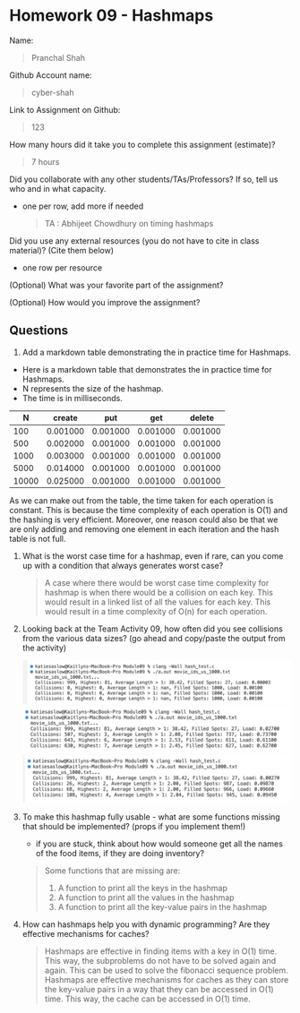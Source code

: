# Homework 09 - Hashmaps

Name: 
> Pranchal Shah

Github Account name: 
> cyber-shah

Link to Assignment on Github:
> 123

How many hours did it take you to complete this assignment (estimate)? 
> 7 hours

Did you collaborate with any other students/TAs/Professors? If so, tell us who and in what capacity.  
- one per row, add more if needed
  
  > TA : Abhijeet Chowdhury on timing hashmaps


Did you use any external resources (you do not have to cite in class material)? (Cite them below)  
- one row per resource


(Optional) What was your favorite part of the assignment? 

(Optional) How would you improve the assignment? 

## Questions

1. Add a markdown table demonstrating the in practice time for Hashmaps. 
 * Here is a markdown table that demonstrates the in practice time for Hashmaps.
 * N represents the size of the hashmap.
 * The time is in milliseconds.
  
| N | create | put | get | delete |
|---|--------|-----|-----|--------|
| 100 | 0.001000 | 0.001000 | 0.001000 | 0.001000 |
| 500 | 0.002000 | 0.001000 | 0.001000 | 0.001000 |
| 1000 | 0.003000 | 0.001000 | 0.001000 | 0.001000 |
| 5000 | 0.014000 | 0.001000 | 0.001000 | 0.001000 |
| 10000 | 0.025000 | 0.001000 | 0.001000 | 0.001000 |

As we can make out from the table, the time taken for each operation is constant. This is because the time complexity of each operation is O(1) and the hashing is very efficient. 
Moreover, one reason could also be that we are only adding and removing one element in each iteration and the hash table is not full.
   
1. What is the worst case time for a hashmap, even if rare, can you come up with a condition that always generates worst case?
   
   > A case where there would be worst case time complexity for hashmap is when there would be a collision on each key. This would result in a linked list of all the values for each key. This would result in a time complexity of O(n) for each operation.
2. Looking back at the Team Activity 09, how often did you see collisions from the various data sizes? (go ahead and copy/paste the output from the activity)
   
   ![first image](MicrosoftTeams-image.png)
   ![first image](MicrosoftTeams-image%20(2).png)
   ![first image](MicrosoftTeams-image%20(1).png)

3. To make this hashmap fully usable - what are some functions missing that should be implemented? (props if you implement them!)
   * if you are stuck, think about how would someone get all the names of the food items, if they are doing inventory?
   > Some functions that are missing are:
   > 1. A function to print all the keys in the hashmap
   > 2. A function to print all the values in the hashmap
   > 3. A function to print all the key-value pairs in the hashmap

4. How can hashmaps help you with dynamic programming? Are they effective mechanisms for caches? 
   > Hashmaps are effective in finding items with a key in O(1) time. This way, the subproblems do not have to be solved again and again. This can be used to solve the fibonacci sequence problem.
   >  Hashmaps are effective mechanisms for caches as they can store the key-value pairs in a way that they can be accessed in O(1) time. This way, the cache can be accessed in O(1) time.
